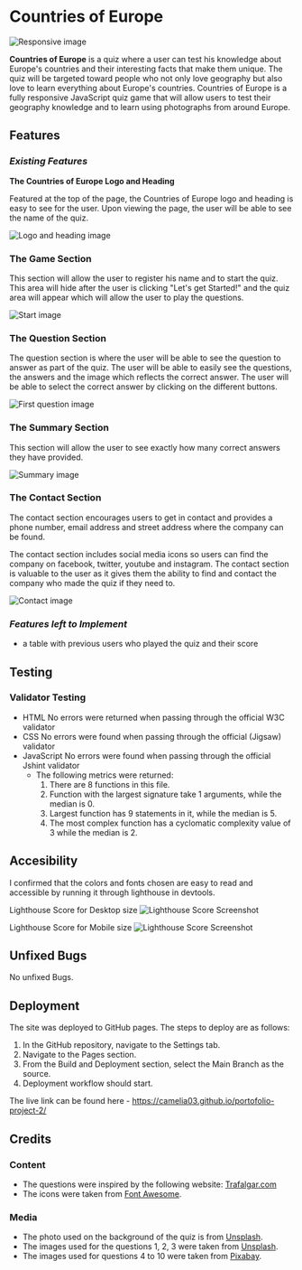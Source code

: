 # Countries of Europe

![Responsive image](assets/images/responsive.png)


**Countries of Europe** is a quiz where a user can test his knowledge about Europe's countries and their interesting facts that make them unique. The quiz will be targeted toward people who not only love geography but also love to learn everything about Europe's countries. Countries of Europe is a fully responsive JavaScript quiz game that will allow users to test their geography knowledge and to learn using photographs from around Europe.

## Features
### *Existing Features*
**The Countries of Europe Logo and Heading**

Featured at the top of the page, the Countries of Europe logo and heading is easy to see for the user. Upon viewing the page, the user will be able to see the name of the quiz.

![Logo and heading image](assets/images/logo-and-heading.png)


### **The Game Section**

This section will allow the user to register his name and to start the quiz. This area will hide after the user is clicking "Let's get Started!" and the quiz area will appear which will allow the user to play the questions. 

![Start image](assets/images/login-and-start.png)

### **The Question Section**

The question section is where the user will be able to see the question to answer as part of the quiz. The user will be able to easily see the questions, the answers and the image which reflects the correct answer.
The user will be able to select the correct answer by clicking on the different buttons.

![First question image](assets/images/question-container.png)

### **The Summary Section**

This section will allow the user to see exactly how many correct answers they have provided.

![Summary image](assets/images/summary.png)


### **The Contact Section**
The contact section encourages users to get in contact and provides a phone number, email address and street address where the company can be found.

The contact section includes social media icons so users can find the company on facebook, twitter, youtube and instagram. The contact section is valuable to the user as it gives them the ability to find and contact the company who made the quiz if they need to.

![Contact image](assets/images/Contact.png)


### *Features left to Implement*
- a table with previous users who played the quiz and their score

## Testing
### Validator Testing
- HTML
No errors were returned when passing through the official W3C validator
- CSS
No errors were found when passing through the official (Jigsaw) validator
- JavaScript
No errors were found when passing through the official Jshint validator
    - The following metrics were returned:
        1. There are 8 functions in this file.
        2. Function with the largest signature take 1 arguments, while the median is 0.
        3. Largest function has 9 statements in it, while the median is 5.
        4. The most complex function has a cyclomatic complexity value of 3 while the median is 2.

## Accesibility

I confirmed that the colors and fonts chosen are easy to read and accessible by running it through lighthouse in devtools.

Lighthouse Score for Desktop size
![Lighthouse Score Screenshot](assets/images/lighthouse-screenshot-desktop.png)

Lighthouse Score for Mobile size
![Lighthouse Score Screenshot](assets/images/lighthouse-screenshot-mobile.png)

## Unfixed Bugs
No unfixed Bugs.


## Deployment
The site was deployed to GitHub pages. The steps to deploy are as follows:
1. In the GitHub repository, navigate to the Settings tab.
2. Navigate to the Pages section.
3. From the Build and Deployment section, select the Main Branch as the source.
4. Deployment workflow should start.

The live link can be found here - https://camelia03.github.io/portofolio-project-2/

## Credits

### Content
- The questions were inspired by the following website: [Trafalgar.com](https://www.trafalgar.com/real-word/21-facts-europe-never-knew/)
- The icons were taken from [Font Awesome](https://fontawesome.com/).
### Media
- The photo used on the background of the quiz is from [Unsplash](https://unsplash.com/).
- The images used for the questions 1, 2, 3 were taken from [Unsplash](https://unsplash.com/).
- The images used for questions 4 to 10 were taken from [Pixabay](https://pixabay.com/).

